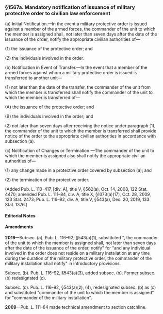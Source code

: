 ### §1567a. Mandatory notification of issuance of military protective order to civilian law enforcement ###

(a) Initial Notification.—In the event a military protective order is issued against a member of the armed forces, the commander of the unit to which the member is assigned shall, not later than seven days after the date of the issuance of the order, notify the appropriate civilian authorities of—

(1) the issuance of the protective order; and

(2) the individuals involved in the order.

(b) Notification in Event of Transfer.—In the event that a member of the armed forces against whom a military protective order is issued is transferred to another unit—

(1) not later than the date of the transfer, the commander of the unit from which the member is transferred shall notify the commander of the unit to which the member is transferred of—

(A) the issuance of the protective order; and

(B) the individuals involved in the order; and

(2) not later than seven days after receiving the notice under paragraph (1), the commander of the unit to which the member is transferred shall provide notice of the order to the appropriate civilian authorities in accordance with subsection (a).

(c) Notification of Changes or Termination.—The commander of the unit to which the member is assigned also shall notify the appropriate civilian authorities of—

(1) any change made in a protective order covered by subsection (a); and

(2) the termination of the protective order.

(Added Pub. L. 110–417, [div. A], title V, §562(a), Oct. 14, 2008, 122 Stat. 4470; amended Pub. L. 111–84, div. A, title X, §1073(a)(17), Oct. 28, 2009, 123 Stat. 2473; Pub. L. 116–92, div. A, title V, §543(a), Dec. 20, 2019, 133 Stat. 1376.)

#### **Editorial Notes** ####

#### Amendments ####

**2019**—Subsec. (a). Pub. L. 116–92, §543(a)(1), substituted ", the commander of the unit to which the member is assigned shall, not later than seven days after the date of the issuance of the order, notify" for "and any individual involved in the order does not reside on a military installation at any time during the duration of the military protective order, the commander of the military installation shall notify" in introductory provisions.

Subsec. (b). Pub. L. 116–92, §543(a)(3), added subsec. (b). Former subsec. (b) redesignated (c).

Subsec. (c). Pub. L. 116–92, §543(a)(2), (4), redesignated subsec. (b) as (c) and substituted "commander of the unit to which the member is assigned" for "commander of the military installation".

**2009**—Pub. L. 111–84 made technical amendment to section catchline.